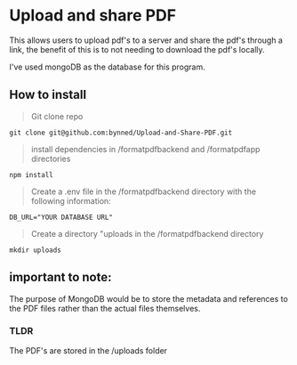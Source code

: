 # Upload and share PDF

This allows users to upload pdf's to a server and share the pdf's through a link, the benefit of this is to not needing to download the pdf's locally.

I've used mongoDB as the database for this program.

## How to install
> Git clone repo
```
git clone git@github.com:bynned/Upload-and-Share-PDF.git
```
> install dependencies in /formatpdfbackend and /formatpdfapp directories
```
npm install
```
> Create a .env file in the /formatpdfbackend directory with the following information:
```
DB_URL="YOUR DATABASE URL"
```
> Create a directory "uploads in the /formatpdfbackend directory
```
mkdir uploads
```

## important to note:

The purpose of MongoDB would be to store the metadata and references to the PDF files rather than the actual files themselves. 

### TLDR
The PDF's are stored in the /uploads folder
